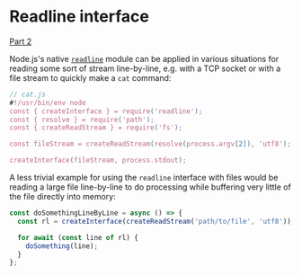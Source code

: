 # Readline interface

[Part 2](readline-interface.md)

Node.js's native [`readline`](https://nodejs.org/api/readline.html) module can
be applied in various situations for reading some sort of stream line-by-line,
e.g. with a TCP socket or with a file stream to quickly make a `cat` command:

```javascript
// cat.js
#!/usr/bin/env node
const { createInterface } = require('readline');
const { resolve } = require('path');
const { createReadStream } = require('fs');

const fileStream = createReadStream(resolve(process.argv[2]), 'utf8');

createInterface(fileStream, process.stdout);
```
A less trivial example for using the `readline` interface with files would be
reading a large file line-by-line to do processing while buffering very little
of the file directly into memory:

```javascript
const doSomethingLineByLine = async () => {
  const rl = createInterface(createReadStream('path/to/file', 'utf8'));

  for await (const line of rl) {
    doSomething(line);
  }
};
```
